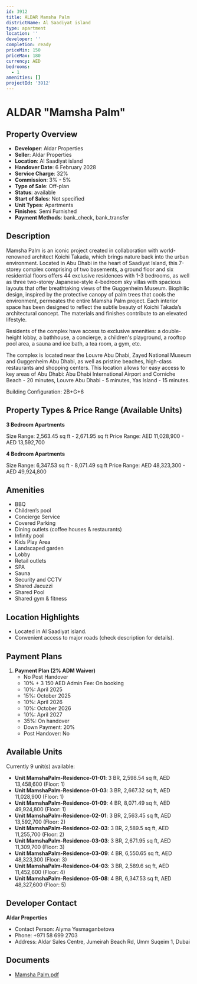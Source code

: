 ```yaml
---
id: 3912
title: ALDAR Mamsha Palm
districtName: Al Saadiyat island
type: apartment
location: ''
developer: ''
completion: ready
priceMin: 150
priceMax: 180
currency: AED
bedrooms:
  - 1
amenities: []
projectId: '3912'
---
```


# ALDAR "Mamsha Palm"

## Property Overview
- **Developer**: Aldar Properties
- **Seller**: Aldar Properties
- **Location**: Al Saadiyat island
- **Handover Date**: 6 February 2028
- **Service Charge**: 32%
- **Commission**: 3% - 5%
- **Type of Sale**: Off-plan
- **Status**: available
- **Start of Sales**: Not specified
- **Unit Types**: Apartments
- **Finishes**: Semi Furnished
- **Payment Methods**: bank_check, bank_transfer

## Description
Mamsha Palm is an iconic project created in collaboration with world-renowned architect Koichi Takada, which brings nature back into the urban environment. Located in Abu Dhabi in the heart of Saadiyat Island, this 7-storey complex comprising of two basements, a ground floor and six residential floors offers 44 exclusive residences with 1-3 bedrooms, as well as three two-storey Japanese-style 4-bedroom sky villas with spacious layouts that offer breathtaking views of the Guggenheim Museum. Biophilic design, inspired by the protective canopy of palm trees that cools the environment, permeates the entire Mamsha Palm project. Each interior space has been designed to reflect the subtle beauty of Koichi Takada’s architectural concept. The materials and finishes contribute to an elevated lifestyle. 

Residents of the complex have access to exclusive amenities: a double-height lobby, a bathhouse, a concierge, a children's playground, a rooftop pool area, a sauna and ice bath, a tea room, a gym, etc. 

The complex is located near the Louvre Abu Dhabi, Zayed National Museum and Guggenheim Abu Dhabi, as well as pristine beaches, high-class restaurants and shopping centers. This location allows for easy access to key areas of Abu Dhabi: Abu Dhabi International Airport and Corniche Beach - 20 minutes, Louvre Abu Dhabi - 5 minutes, Yas Island - 15 minutes.

Building Configuration: 2B+G+6

## Property Types & Price Range (Available Units)
**3 Bedroom Apartments**

Size Range: 2,563.45 sq ft - 2,671.95 sq ft
Price Range: AED 11,028,900 - AED 13,592,700

**4 Bedroom Apartments**

Size Range: 6,347.53 sq ft - 8,071.49 sq ft
Price Range: AED 48,323,300 - AED 49,924,800

## Amenities
- BBQ
- Children’s pool
- Concierge Service
- Covered Parking
- Dining outlets  (coffee houses & restaurants)
- Infinity pool
- Kids Play Area
- Landscaped garden
- Lobby
- Retail outlets
- SPA
- Sauna
- Security and CCTV
- Shared Jacuzzi
- Shared Pool
- Shared gym & fitness

## Location Highlights
- Located in Al Saadiyat island.
- Convenient access to major roads (check description for details).

## Payment Plans
1. **Payment Plan (2% ADM Waiver)**
   - No Post Handover
   - 10% + 3 150 AED Admin Fee: On booking
   - 10%: April 2025
   - 15%: October 2025
   - 10%: April 2026
   - 10%: October 2026
   - 10%: April 2027
   - 35%: On handover
   - Down Payment: 20%
   - Post Handover: No

## Available Units
Currently 9 unit(s) available:
- **Unit MamshaPalm-Residence-01-01**: 3 BR, 2,598.54 sq ft, AED 13,458,600 (Floor: 1)
- **Unit MamshaPalm-Residence-01-03**: 3 BR, 2,667.32 sq ft, AED 11,028,900 (Floor: 1)
- **Unit MamshaPalm-Residence-01-09**: 4 BR, 8,071.49 sq ft, AED 49,924,800 (Floor: 1)
- **Unit MamshaPalm-Residence-02-01**: 3 BR, 2,563.45 sq ft, AED 13,592,700 (Floor: 2)
- **Unit MamshaPalm-Residence-02-03**: 3 BR, 2,589.5 sq ft, AED 11,255,700 (Floor: 2)
- **Unit MamshaPalm-Residence-03-03**: 3 BR, 2,671.95 sq ft, AED 11,309,700 (Floor: 3)
- **Unit MamshaPalm-Residence-03-09**: 4 BR, 6,550.65 sq ft, AED 48,323,300 (Floor: 3)
- **Unit MamshaPalm-Residence-04-03**: 3 BR, 2,589.6 sq ft, AED 11,452,600 (Floor: 4)
- **Unit MamshaPalm-Residence-05-08**: 4 BR, 6,347.53 sq ft, AED 48,327,600 (Floor: 5)

## Developer Contact
**Aldar Properties**
- Contact Person: Aiyma Yesmaganbetova
- Phone: +971 58 699 2703
- Address: Aldar Sales Centre, Jumeirah Beach Rd, Umm Suqeim 1, Dubai

## Documents
- [Mamsha Palm.pdf](https://cdn.geniemap.net/2024/12/20/VvlMsHnNyIVXhllsKNHL9BtPk1jyyPsYDS084okx.pdf)

